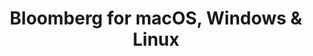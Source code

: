 ---
name: Bloomberg
url: 'https://www.bloomberg.com'
category: News
title: 'Bloomberg for macOS, Windows & Linux'
key: bloomberg

---
